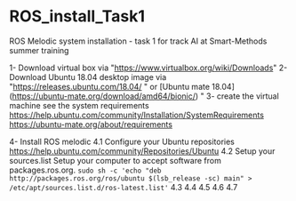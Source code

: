 # ROS_install_Task1
ROS Melodic system installation - task 1 for track AI at Smart-Methods summer training

1- Download virtual box via "https://www.virtualbox.org/wiki/Downloads"
2- Download Ubuntu 18.04 desktop image via "https://releases.ubuntu.com/18.04/ 
"
or [Ubuntu mate 18.04] (https://ubuntu-mate.org/download/amd64/bionic/) 
"
3- create the virtual machine
see the system requirements
https://help.ubuntu.com/community/Installation/SystemRequirements
https://ubuntu-mate.org/about/requirements

4- Install ROS melodic
4.1 Configure your Ubuntu repositories https://help.ubuntu.com/community/Repositories/Ubuntu
4.2 Setup your sources.list
Setup your computer to accept software from packages.ros.org.
`sudo sh -c 'echo "deb http://packages.ros.org/ros/ubuntu $(lsb_release -sc) main" > /etc/apt/sources.list.d/ros-latest.list'`
4.3
4.4
4.5
4.6
4.7
